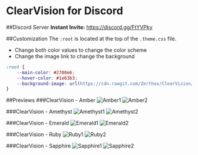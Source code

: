 # ClearVision for Discord

##Discord Server
**Instant Invite:** https://discord.gg/FtYVPky

##Customization
The `:root` is located at the top of the `.theme.css` file.
- Change both color values to change the color scheme
- Change the image link to change the background
```css
:root {
	--main-color: #2780e6;
	--hover-color: #1e63b3;
	--background-image: url(https://cdn.rawgit.com/Zerthox/ClearVision/master/images/sapphire.jpg);
}
```

##Previews
###ClearVision - Amber
![Amber1](https://cdn.rawgit.com/Zerthox/ClearVision/master/screenshots/amber1.png)
![Amber2](https://cdn.rawgit.com/Zerthox/ClearVision/master/screenshots/amber2.png)

###ClearVision - Amethyst
![Amethyst1](https://cdn.rawgit.com/Zerthox/ClearVision/master/screenshots/amethyst1.png)
![Amethyst2](https://cdn.rawgit.com/Zerthox/ClearVision/master/screenshots/amethyst2.jpg)

###ClearVision - Emerald
![Emerald1](https://cdn.rawgit.com/Zerthox/ClearVision/master/screenshots/emerald1.png)
![Emerald2](https://cdn.rawgit.com/Zerthox/ClearVision/master/screenshots/emerald2.jpg)

###ClearVision - Ruby
![Ruby1](https://cdn.rawgit.com/Zerthox/ClearVision/master/screenshots/ruby1.png)
![Ruby2](https://cdn.rawgit.com/Zerthox/ClearVision/1ba1fa0442f60fde970fd55cb8011c3b49233c3b/screenshots/ruby2.png)

###ClearVision - Sapphire
![Sapphire1](https://cdn.rawgit.com/Zerthox/ClearVision/master/screenshots/sapphire1.png)
![Sapphire2](https://cdn.rawgit.com/Zerthox/ClearVision/master/screenshots/sapphire2.jpg)
